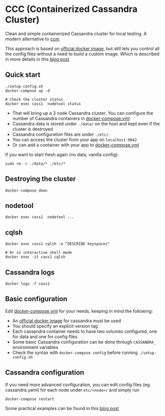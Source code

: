 # CCC (Containerized Cassandra Cluster)
Clean and simple containerized Cassandra cluster for local testing. A modern alternative to [ccm](https://github.com/digitalis-io/dcc).

This approach is based on [official docker image](https://hub.docker.com/_/cassandra/), but still lets you control all the config files without a need to build a custom image. Which is described in more details in this [blog post](https://digitalis.io/blog/)

## Quick start
```
./setup-config.sh
docker-compose up -d

# Check the cluster status
docker exec cass1  nodetool status
```
   - That will bring up a 3 node Cassandra cluster. You can configure the number of Cassandra containers in [docker-compose.yml](docker-compose.yml)
   - Cassandra data is stored under `./data/` on the host and kept even if the cluster is destroyed
   - Cassandra configuration files are under `./etc/`.
   - You can access the cluster from your app on `localhost:9042` 
   - Or can add a container with your app to [docker-compose.yml](docker-compose.yml)

If you want to start fresh again (no data, vanilla config):
```
sudo rm -r ./data/* ./etc/*
```

## Destroying the cluster
```
docker-compose down
```

## nodetool
```
docker exec cass1  nodetool ...
```

## cqlsh
```
docker exec cass1 cqlsh -e "DESCRIBE keyspaces"

# Or in interactive shell mode
docker exec -it cass1 cqlsh
```

## Cassandra logs
```
docker logs -f cass1
```

## Basic configuration
Edit [docker-compose.yml](docker-compose.yml) for your needs, keeping in mind the following:

   - An [official docker image](https://hub.docker.com/_/cassandra/) for cassandra must be used
   - You should specify an explicit version tag
   - Each cassandra container needs to have two volumes configured, one for data and one for config files
   - Some basic Cassandra configuration can be done through `CASSANDRA_` environment  variables
   - Check the syntax with `docker-compose config` before running `./setup-config.sh`

## Cassandra configuration
If you need more advanced configuration, you can edit config files (eg. cassandra.yaml) for each node under `etc/<node>/` and simply run

```
docker-compose restart
```

Some practical examples can be found in this [blog post](https://digitalis.io/blog/)
